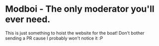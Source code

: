 <meta http-equiv="refresh" content="0; url='https://fhgdev.github.io/Modboi-Website/home'">

# Modboi - The only moderator you'll ever need.

This is just something to hoist the website for the boat! Don't bother sending a PR cause I probably won't notice it :P
